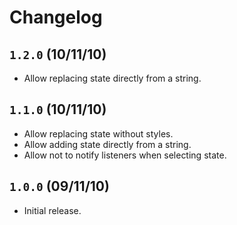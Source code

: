 # Changelog

## `1.2.0` (10/11/10)

- Allow replacing state directly from a string.

## `1.1.0` (10/11/10)

- Allow replacing state without styles.
- Allow adding state directly from a string.
- Allow not to notify listeners when selecting state.

## `1.0.0` (09/11/10)

- Initial release.
